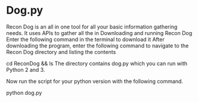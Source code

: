 # Dog.py
Recon Dog is an all in one tool for all your basic information gathering needs. It uses APIs to gather all the in
Downloading and running Recon Dog
Enter the following command in the terminal to download it
After downloading the program, enter the following command to navigate to the Recon Dog directory and listing the contents

cd ReconDog && ls
The directory contains dog.py which you can run with Python 2 and 3.

Now run the script for your python version with the following command.

python dog.py
